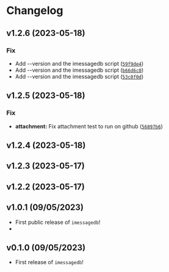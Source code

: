 # Changelog

<!--next-version-placeholder-->

## v1.2.6 (2023-05-18)
### Fix
* Add --version and the imessagedb script ([`59f9de4`](https://github.com/xevg/imessagedb/commit/59f9de47c0016f3ac6d4013629af65927d347347))
* Add --version and the imessagedb script ([`b66d6c0`](https://github.com/xevg/imessagedb/commit/b66d6c03da1992b87aee443583aa4c805de092a1))
* Add --version and the imessagedb script ([`53c0f0d`](https://github.com/xevg/imessagedb/commit/53c0f0db5899ce08f997d3a12976d576aff38faf))

## v1.2.5 (2023-05-18)
### Fix
* **attachment:** Fix attachment test to run on github ([`56897b6`](https://github.com/xevg/imessagedb/commit/56897b692ebc7bcae99ecee8267c412820033790))

## v1.2.4 (2023-05-18)


## v1.2.3 (2023-05-17)


## v1.2.2 (2023-05-17)


## v1.0.1 (09/05/2023)

- First public release of `imessagedb`!
- 
## v0.1.0 (09/05/2023)

- First release of `imessagedb`!